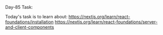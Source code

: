 Day-85 Task:

Today's task is to learn about:
https://nextjs.org/learn/react-foundations/installation
https://nextjs.org/learn/react-foundations/server-and-client-components